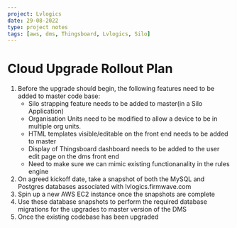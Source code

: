 ```yaml
---
project: Lvlogics
date: 29-08-2022
type: project notes
tags: [aws, dms, Thingsboard, Lvlogics, Silo]
---
```


# Cloud Upgrade Rollout Plan

1. Before the upgrade should begin, the following features need to be added to master code base:
	- Silo strapping feature needs to be added to master(in a Silo Application)
	- Organisation Units need to be modified to allow a device to be in multiple org units.
	- HTML templates visible/editable on the front end needs to be added to master
	- Display of Thingsboard dashboard needs to be added to the user edit page on the dms front end
	- Need to make sure we can mimic existing functionanality in the rules engine
2. On agreed kickoff date, take a snapshot of both the MySQL and Postgres databases associated with lvlogics.firmwave.com
3. Spin up a new AWS EC2 instance once the snapshots are complete 
4. Use these database snapshots to perform the required database migrations for the upgrades to master version of the DMS 
5. Once the existing codebase has been upgraded 